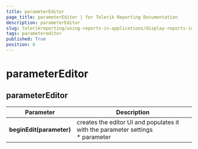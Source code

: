 ```yaml
---
title: parameterEditor
page_title: parameterEditor | for Telerik Reporting Documentation
description: parameterEditor
slug: telerikreporting/using-reports-in-applications/display-reports-in-applications/web-application/html5-report-viewer/api-reference/parametereditor
tags: parametereditor
published: True
position: 6
---
```


# parameterEditor



## parameterEditor

| Parameter | Description |
| ------ | ------ |
| __beginEdit(parameter)__ |creates the editor UI and populates it with the parameter settings<br/>* parameter|


